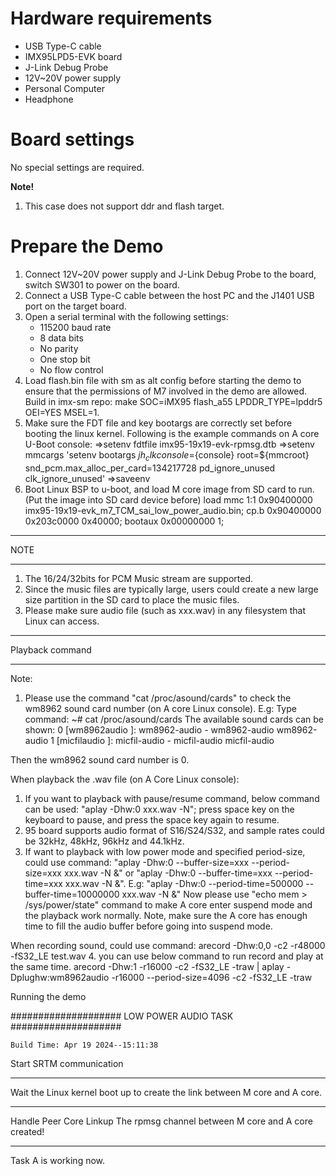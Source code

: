 Hardware requirements
=====================
- USB Type-C cable
- IMX95LPD5-EVK board
- J-Link Debug Probe
- 12V~20V power supply
- Personal Computer
- Headphone

Board settings
============
No special settings are required.

**Note!**
1.  This case does not support ddr and flash target.

Prepare the Demo
================
1.  Connect 12V~20V power supply and J-Link Debug Probe to the board, switch SW301 to power on the board.
2.  Connect a USB Type-C cable between the host PC and the J1401 USB port on the target board.
3.  Open a serial terminal with the following settings:
    - 115200 baud rate
    - 8 data bits
    - No parity
    - One stop bit
    - No flow control
4.  Load flash.bin file with sm as alt config before starting the demo to ensure that the permissions of M7 involved in the demo are allowed.
    Build in imx-sm repo: make SOC=iMX95 flash_a55 LPDDR_TYPE=lpddr5 OEI=YES MSEL=1.
4.  Make sure the FDT file and key bootargs are correctly set before booting the linux kernel. Following is the example commands on A core U-Boot console:
    =>setenv fdtfile imx95-19x19-evk-rpmsg.dtb
    =>setenv mmcargs 'setenv bootargs ${jh_clk} console=${console} root=${mmcroot} snd_pcm.max_alloc_per_card=134217728 pd_ignore_unused clk_ignore_unused'
    =>saveenv
5.  Boot Linux BSP to u-boot, and load M core image from SD card to run. (Put the image into SD card device before)
    load mmc 1:1 0x90400000 imx95-19x19-evk_m7_TCM_sai_low_power_audio.bin; cp.b 0x90400000 0x203c0000 0x40000; bootaux 0x00000000 1;
******************
NOTE
******************
1.  The 16/24/32bits for PCM Music stream are supported.
2.  Since the music files are typically large, users could create a new large size partition in the SD card to place the music files.
3.  Please make sure audio file (such as xxx.wav) in any filesystem that Linux can access.

******************
Playback command
******************
Note:
1. Please use the command "cat /proc/asound/cards" to check the wm8962 sound card number (on A core Linux console).
E.g: Type command:
        ~# cat /proc/asound/cards
     The available sound cards can be shown:
      0 [wm8962audio    ]: wm8962-audio - wm8962-audio
                           wm8962-audio
      1 [micfilaudio    ]: micfil-audio - micfil-audio
                           micfil-audio
	
Then the wm8962 sound card number is 0.

When playback the .wav file (on A Core Linux console):
1.  If you want to playback with pause/resume command, below command can be used:
      "aplay -Dhw:0 xxx.wav -N";
    press space key on the keyboard to pause, and press the space key again to resume.
2.  95 board supports audio format of S16/S24/S32, and sample rates could be 32kHz, 48kHz, 96kHz and 44.1kHz.
3.  If want to playback with low power mode and specified period-size, could use command:
      "aplay -Dhw:0 --buffer-size=xxx --period-size=xxx xxx.wav -N &" or
      "aplay -Dhw:0 --buffer-time=xxx --period-time=xxx xxx.wav -N &".
    E.g: "aplay -Dhw:0 --period-time=500000 --buffer-time=10000000 xxx.wav -N &"
    Now please use "echo mem > /sys/power/state" command to make A core enter suspend mode and the playback work normally.
    Note, make sure the A core has enough time to fill the audio buffer before going into suspend mode.

When recording sound, could use command:
       arecord -Dhw:0,0 -c2 -r48000 -fS32_LE test.wav
4. you can use below command to run record and play at the same time.
       arecord -Dhw:1 -r16000 -c2 -fS32_LE -traw | aplay -Dplughw:wm8962audio -r16000 --period-size=4096 -c2 -fS32_LE -traw

Running the demo

####################  LOW POWER AUDIO TASK ####################

    Build Time: Apr 19 2024--15:11:38
Start SRTM communication
********************************
 Wait the Linux kernel boot up to create the link between M core and A core.

********************************
Handle Peer Core Linkup
The rpmsg channel between M core and A core created!
********************************


Task A is working now.



